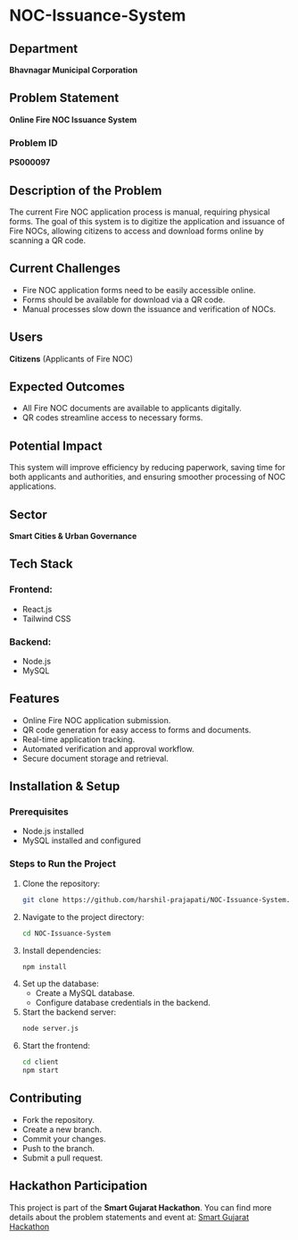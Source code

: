 # NOC-Issuance-System

## Department
**Bhavnagar Municipal Corporation**

## Problem Statement
**Online Fire NOC Issuance System**

### Problem ID
**PS000097**

## Description of the Problem
The current Fire NOC application process is manual, requiring physical forms. The goal of this system is to digitize the application and issuance of Fire NOCs, allowing citizens to access and download forms online by scanning a QR code.

## Current Challenges
- Fire NOC application forms need to be easily accessible online.
- Forms should be available for download via a QR code.
- Manual processes slow down the issuance and verification of NOCs.

## Users
**Citizens** (Applicants of Fire NOC)

## Expected Outcomes
- All Fire NOC documents are available to applicants digitally.
- QR codes streamline access to necessary forms.

## Potential Impact
This system will improve efficiency by reducing paperwork, saving time for both applicants and authorities, and ensuring smoother processing of NOC applications.

## Sector
**Smart Cities & Urban Governance**

## Tech Stack
### Frontend:
- React.js
- Tailwind CSS

### Backend:
- Node.js
- MySQL

## Features
- Online Fire NOC application submission.
- QR code generation for easy access to forms and documents.
- Real-time application tracking.
- Automated verification and approval workflow.
- Secure document storage and retrieval.

## Installation & Setup
### Prerequisites
- Node.js installed
- MySQL installed and configured

### Steps to Run the Project
1. Clone the repository:
   ```sh
   git clone https://github.com/harshil-prajapati/NOC-Issuance-System.git
   ```
2. Navigate to the project directory:
   ```sh
   cd NOC-Issuance-System
   ```
3. Install dependencies:
   ```sh
   npm install
   ```
4. Set up the database:
   - Create a MySQL database.
   - Configure database credentials in the backend.
5. Start the backend server:
   ```sh
   node server.js
   ```
6. Start the frontend:
   ```sh
   cd client
   npm start
   ```

## Contributing
- Fork the repository.
- Create a new branch.
- Commit your changes.
- Push to the branch.
- Submit a pull request.

## Hackathon Participation
This project is part of the **Smart Gujarat Hackathon**. You can find more details about the problem statements and event at:
[Smart Gujarat Hackathon](https://ssipgujarat.in/hackathon/problem_statement.php)